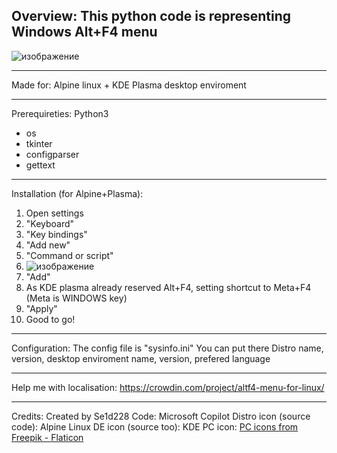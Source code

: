 Overview: 
This python code is representing Windows Alt+F4 menu
----------
![изображение](https://github.com/user-attachments/assets/a1b99041-e56e-407e-8a0b-ff465bf8e27b)

----------
Made for:
Alpine linux + KDE Plasma desktop enviroment

----------
Prerequireties:
Python3
- os
- tkinter
- configparser
- gettext
----------
Installation (for Alpine+Plasma):
1) Open settings
2) "Keyboard"
3) "Key bindings"
4) "Add new"
5) "Command or script"
6) ![изображение](https://github.com/user-attachments/assets/380749d6-6780-471c-8cd9-4753f7549080)
7) "Add"
8) As KDE plasma already reserved Alt+F4, setting shortcut to Meta+F4 (Meta is WINDOWS key)
9) "Apply"
10) Good to go!
----------
Configuration:
The config file is "sysinfo.ini"
You can put there Distro name, version, desktop enviroment name, version, prefered language

----------
Help me with localisation: https://crowdin.com/project/altf4-menu-for-linux/

----------
Credits:
Created by Se1d228
Code: Microsoft Copilot
Distro icon (source code): Alpine Linux
DE icon (source too): KDE
PC icon: <a href="https://www.flaticon.com/ru/free-icons/" title="PC icons">PC icons from Freepik - Flaticon</a>
